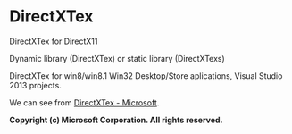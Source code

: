 DirectXTex
==========

DirectXTex for DirectX11

<p>Dynamic library (DirectXTex) or static library (DirectXTexs)</p>

<p>DirectXTex for win8/win8.1 Win32 Desktop/Store aplications, Visual Studio 2013 projects.</p>
<p>We can see from <a href="http://go.microsoft.com/fwlink/?LinkId=248926">DirectXTex - Microsoft</a>.</p>
<p><b>Copyright (c) Microsoft Corporation. All rights reserved.</b></p>